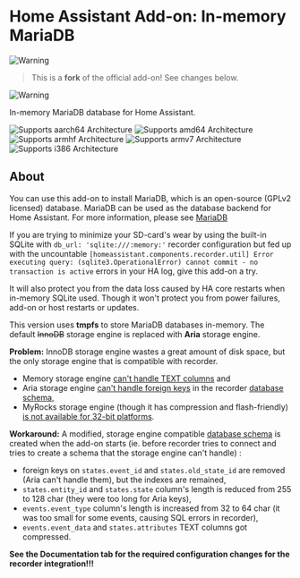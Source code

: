 # Home Assistant Add-on: In-memory MariaDB

![Warning][warning_stripe]

> This is a **fork** of the official add-on! See changes below.

![Warning][warning_stripe]

In-memory MariaDB database for Home Assistant.

![Supports aarch64 Architecture][aarch64-shield] ![Supports amd64 Architecture][amd64-shield] ![Supports armhf Architecture][armhf-shield] ![Supports armv7 Architecture][armv7-shield] ![Supports i386 Architecture][i386-shield]

## About

You can use this add-on to install MariaDB, which is an open-source (GPLv2 licensed) database.  MariaDB can be used as the database backend for Home Assistant. For more information, please see [MariaDB][mariadb]

If you are trying to minimize your SD-card's wear by using the built-in SQLite with `db_url: 'sqlite:///:memory:'` recorder configuration but fed up with the uncountable `[homeassistant.components.recorder.util] Error executing query: (sqlite3.OperationalError) cannot commit - no transaction is active` errors in your HA log, give this add-on a try.

It will also protect you from the data loss caused by HA core restarts when in-memory SQLite used. Though it won't protect you from power failures, add-on or host restarts or updates.

This version uses **tmpfs** to store MariaDB databases in-memory. The default ~~InnoDB~~ storage engine is replaced with **Aria** storage engine.

**Problem:** InnoDB storage engine wastes a great amount of disk space, but the only storage engine that is compatible with recorder.
- Memory storage engine [can't handle TEXT columns][memory-storage-engine] and
- Aria storage engine [can't handle foreign keys][aria-storage-engine] in the recorder [database schema][schema],
- MyRocks storage engine (though it has compression and flash-friendly) [is not available for 32-bit platforms][myrocks-storage-engine].

**Workaround:** A modified, storage engine compatible [database schema][modified_schema] is created when the add-on starts (ie. before recorder tries to connect and tries to create a schema that the storage engine can't handle)
:
  - foreign keys on `states.event_id` and `states.old_state_id` are removed (Aria can't handle them), but the indexes are remained,
  - `states.entity_id` and `states.state` column's length is reduced from 255 to 128 char (they were too long for Aria keys),
  - `events.event_type` column's length is increased from 32 to 64 char (it was too small for some events, causing SQL errors in recorder),
  - `events.event_data` and `states.attributes` TEXT columns got compressed.

**See the Documentation tab for the required configuration changes for the recorder integration!!!**

[aarch64-shield]: https://img.shields.io/badge/aarch64-yes-green.svg
[amd64-shield]: https://img.shields.io/badge/amd64-yes-green.svg
[armhf-shield]: https://img.shields.io/badge/armhf-yes-green.svg
[armv7-shield]: https://img.shields.io/badge/armv7-yes-green.svg
[i386-shield]: https://img.shields.io/badge/i386-yes-green.svg
[mariadb]: https://mariadb.com
[memory-storage-engine]: https://mariadb.com/kb/en/memory-storage-engine/
[aria-storage-engine]: https://mariadb.com/resources/blog/storage-engine-choice-aria/
[myrocks-storage-engine]: https://mariadb.com/kb/en/about-myrocks-for-mariadb/#requirements-and-limitations
[schema]: https://www.home-assistant.io/docs/backend/database/#schema
[modified_schema]: https://github.com/lmagyar/homeassistant-addon-mariadb-inmemory/blob/master/mariadb/rootfs/etc/services.d/mariadb/schema.sql
[warning_stripe]: https://github.com/lmagyar/homeassistant-addon-mariadb-inmemory/raw/master/mariadb/warning_stripe_wide.png
